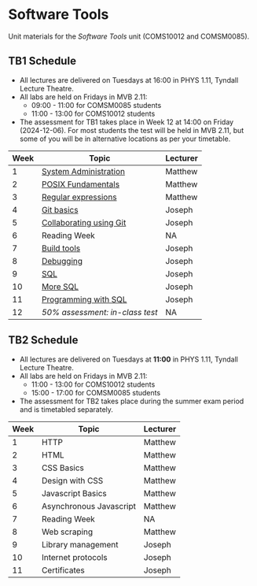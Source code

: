 # Software Tools

Unit materials for the _Software Tools_ unit (COMS10012 and COMSM0085).

## TB1 Schedule

- All lectures are delivered on Tuesdays at 16:00 in PHYS 1.11, Tyndall Lecture Theatre.
- All labs are held on Fridays in MVB 2.11:
    - 09:00 - 11:00 for COMSM0085 students
    - 11:00 - 13:00 for COMS10012 students
- The assessment for TB1 takes place in Week 12 at 14:00 on Friday (2024-12-06).
  For most students the test will be held in MVB 2.11, but some of you will be
in alternative locations as per your timetable. 

| Week | Topic | Lecturer |
|------|-------|----------|
| 1 | [System Administration](./01-sysadmin/) | Matthew |
| 2 | [POSIX Fundamentals](./02-fundamentals/)| Matthew |
| 3 | [Regular expressions](./03-regex/)| Matthew |
| 4 | [Git basics](./04-git/) | Joseph |
| 5 | [Collaborating using Git](./05-git/) | Joseph |
| 6 | Reading Week | NA |
| 7 | [Build tools](./06-buildtools/) | Joseph |
| 8 | [Debugging](./07-debugging/) | Joseph | 
| 9 | [SQL](./08-sql/) | Joseph |
| 10| [More SQL](./09-sql/) | Joseph |
| 11| [Programming with SQL](./10-sql/) | Joseph |
| 12| _50% assessment: in-class test_ | NA |

## TB2 Schedule

- All lectures are delivered on Tuesdays at **11:00** in PHYS 1.11, Tyndall Lecture Theatre.
- All labs are held on Fridays in MVB 2.11:
    - 11:00 - 13:00 for COMS10012 students
    - 15:00 - 17:00 for COMSM0085 students
- The assessment for TB2 takes place during the summer exam period and is
  timetabled separately. 

| Week | Topic | Lecturer |
|------|-------|----------|
| 1 | HTTP | Matthew |
| 2 | HTML | Matthew |
| 3 | CSS Basics | Matthew |
| 4 | Design with CSS | Matthew |
| 5 | Javascript Basics | Matthew |
| 6 | Asynchronous Javascript | Matthew |
| 7 | Reading Week | NA |
| 8 | Web scraping | Matthew | 
| 9 | Library management | Joseph |
| 10| Internet protocols | Joseph |
| 11| Certificates | Joseph |


